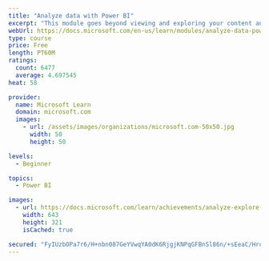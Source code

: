 ```yaml
---
title: "Analyze data with Power BI"
excerpt: "This module goes beyond viewing and exploring your content and explains how to interact with it by working with reports and dashboards to uncover and share new business insights."
webUrl: https://docs.microsoft.com/en-us/learn/modules/analyze-data-power-bi/
type: course
price: Free
length: PT60M
ratings:
  count: 6477
  average: 4.697545
heat: 58

provider:
  name: Microsoft Learn
  domain: microsoft.com
  images:
    - url: /assets/images/organizations/microsoft.com-50x50.jpg
      width: 50
      height: 50

levels:
  - Beginner

topics:
  - Power BI

images:
  - url: https://docs.microsoft.com/learn/achievements/analyze-explore-data-power-bi-social.png
    width: 643
    height: 321
    isCached: true

secured: "FyIUzbOPa7r6/H+nbn087GeYVwqYA0dK6RjgjKNPqGFBnSl86n/+sEeaC/HroZ+5w/HDIUzk8Lo4K/dMincj180vulRw79/3QbDtpcpPDOzxBW/7+2VtKpB/4cZIIX9LYYOT7dmu3xl1AT5fdyVPk3v2OPTrmChIgCk3yqg1crM4NUoE/ZhqiVggJGBCkeVR09nX4jnDUI6MXkRNVembOENZaVa6zgwBWlWbGxyxuGoRqch/nisdBwLwPHjQxDd6ybdLhOcvNzWUwZIfsdjL1rijP5Y2Qni49U2i7z0wbWgIIwA70ps9mMx6rVgqvg7xELiNhT56xqW5UOKHK442lto94FZN1BRnE8qKbzMAQC0AREfvvWrrr23aVmirhH8AGlIHM/KFrd9RXfl+SABMV0NKT8pgqDTDZBTs5fxj+q4=;WV5EQbY9JIQ8bdzes2tdPg=="
---
```


